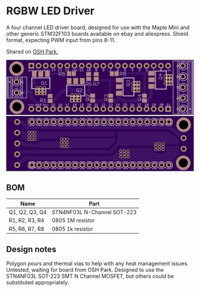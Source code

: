 # RGBW LED Driver

A four channel LED driver board, designed for use with the Maple Mini
and other generic STM32F103 boards available on ebay and aliexpress. Shield
format, expecting PWM input from pins 8-11.

Shared on [OSH Park.](https://oshpark.com/shared_projects/hxdjCOfY)

![Board top](board_top.png) ![Board bottom](board_bot.png)

## BOM

| Name           | Part                        |
|----------------|-----------------------------|
| Q1, Q2, Q3, Q4 | STN4NF03L N-Channel SOT-223 |
| R1, R2, R3, R4 | 0805 1M resistor            |
| R5, R6, R7, R8 | 0805 1k resistor            |

## Design notes
Polygon pours and thermal vias to help with any heat management issues.
Untested, waiting for board from OSH Park. Designed to use the STN4NF03L
SOT-223 SMT N Channel MOSFET, but others could be substituted appropriately.
